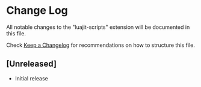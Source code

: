 # Change Log

All notable changes to the "luajit-scripts" extension will be documented in this file.

Check [Keep a Changelog](http://keepachangelog.com/) for recommendations on how to structure this file.

## [Unreleased]

- Initial release